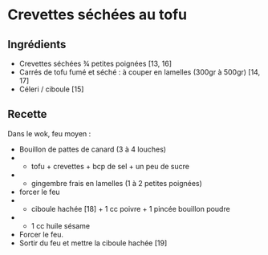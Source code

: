 # Crevettes séchées au tofu

## Ingrédients
* Crevettes séchées 3⁄4 petites poignées [13, 16]
* Carrés de tofu fumé et séché : à couper en lamelles (300gr à 500gr) [14, 17]
* Céleri / ciboule [15]

## Recette
Dans le wok, feu moyen :
* Bouillon de pattes de canard (3 à 4 louches)
* + tofu + crevettes + bcp de sel + un peu de sucre
* + gingembre frais en lamelles (1 à 2 petites poignées)
* forcer le feu
* + ciboule hachée [18] + 1 cc poivre + 1 pincée bouillon poudre
* + 1 cc huile sésame
* Forcer le feu.
* Sortir du feu et mettre la ciboule hachée [19]
